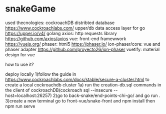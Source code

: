 # snakeGame

used thecnologies:
cockroachDB distribted database https://www.cockroachlabs.com/
upper/db data access layer for go https://upper.io/v4/
golang
axios: http requests library https://github.com/axios/axios
vue: front-end framewwork https://vuejs.org/
phaser: html5 https://phaser.io/
ion-phaser/core: vue and phaser adapter https://github.com/proyecto26/ion-phaser
vuetify: material design for vue

how to use it?

deploy locally
1)follow the guide in https://www.cockroachlabs.com/docs/stable/secure-a-cluster.html to create a local cockroachdb cluster
1a) run the creation-db.sql commands in the client of cockroachDB(cockroach sql --insecure --host=localhost:26257)
2)go to back-snake/end-points-chi-go/ and go run .
3)create a new terminal go to front-vue/snake-front and npm install then npm run serve
